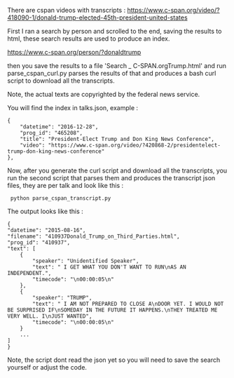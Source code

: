 There are cspan videos with transcripts :
https://www.c-span.org/video/?418090-1/donald-trump-elected-45th-president-united-states

First I ran a search by person and scrolled to the end, saving the results to html, these search results are used to produce an index.

https://www.c-span.org/person/?donaldtrump

then you save the results to a file 'Search _ C-SPAN.orgTrump.html' and run
parse_cspan_curl.py parses the results of that and produces a bash curl script to download all the transcripts.

Note, the actual texts are copyrighted by the federal news service. 

You will find the index in talks.json, example :

    {
        "datetime": "2016-12-28", 
        "prog_id": "465208", 
        "title": "President-Elect Trump and Don King News Conference", 
        "video": "https://www.c-span.org/video/?420868-2/presidentelect-trump-don-king-news-conference"
    }, 

Now, after you generate the curl script and download all the transcripts, you run the second script that parses them and produces the transcript json files,
they are per talk and look like this :

     python parse_cspan_transcript.py
	 
The output looks like this :

	{
    "datetime": "2015-08-16", 
    "filename": "410937Donald_Trump_on_Third_Parties.html", 
    "prog_id": "410937", 
    "text": [
        {
            "speaker": "Unidentified Speaker", 
            "text": " I GET WHAT YOU DON'T WANT TO RUN\nAS AN INDEPENDENT.", 
            "timecode": "\n00:00:05\n"
        }, 
        {
            "speaker": "TRUMP", 
            "text": " I AM NOT PREPARED TO CLOSE A\nDOOR YET. I WOULD NOT BE SURPRISED IF\nSOMEDAY IN THE FUTURE IT HAPPENS.\nTHEY TREATED ME VERY WELL. I\nJUST WANTED", 
            "timecode": "\n00:00:05\n"
        }
		...
	]
	}
	
	
Note, the script dont read the json yet so you will need to save the search yourself or adjust the code.
